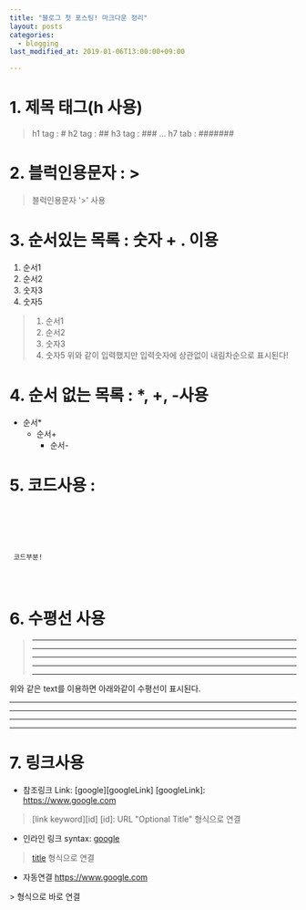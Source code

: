 ```yaml
---
title: "블로그 첫 포스팅! 마크다운 정리"
layout: posts
categories:
  - blogging
last_modified_at: 2019-01-06T13:00:00+09:00

---
```


# 1. 제목 태그(h 사용)
> h1 tag : #
> h2 tag : ##
> h3 tag : ###
> ...
> h7 tab : #######

# 2. 블럭인용문자 : >
> 블럭인용문자 '>' 사용

# 3. 순서있는 목록 : 숫자 + . 이용
1. 순서1
2. 순서2
3. 숫자3
5. 숫자5

> 1. 순서1
> 2. 순서2
> 3. 숫자3
> 5. 숫자5
위와 같이 입력했지만 입력숫자에 상관없이 내림차순으로 표시된다!



# 4. 순서 없는 목록 : *, +, -사용
* 순서*
  + 순서+
    - 순서-

# 5. 코드사용 : <pre><code></code></pre>
<pre>
  <code>
    <p> 코드부분! </p>
  </code>
</pre>

# 6. 수평선 사용
> * * *
> ***
> *****
> - - -
> ---------------------------------------
위와 같은 text를 이용하면 아래와같이 수평선이 표시된다.

* * *
***
*****
- - -

# 7. 링크사용
* 참조링크
Link: [google][googleLink]
[googleLink]: https://www.google.com
> [link keyword][id]
> [id]: URL "Optional Title" 형식으로 연결

* 인라인 링크
syntax: [google](<https://www.google.com>)
> [title](<link>) 형식으로 연결

* 자동연결
<https://www.google.com>
</drive>
> <link> 형식으로 바로 연결
